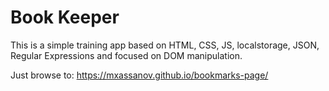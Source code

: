 # Book Keeper

This is a simple training app based on HTML, CSS, JS, localstorage, JSON, Regular Expressions and focused on DOM manipulation.

Just browse to: https://mxassanov.github.io/bookmarks-page/
